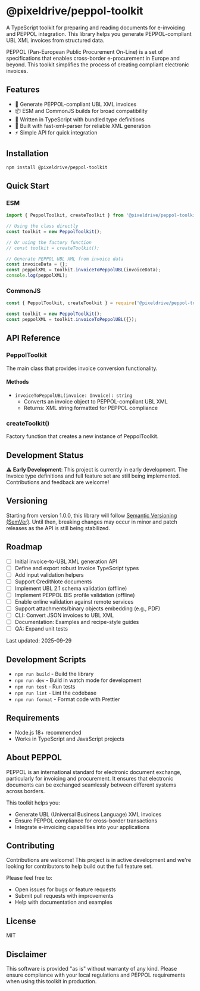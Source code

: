 # @pixeldrive/peppol-toolkit

A TypeScript toolkit for preparing and reading documents for e-invoicing and PEPPOL integration. This library helps you generate PEPPOL-compliant UBL XML invoices from structured data.

PEPPOL (Pan-European Public Procurement On-Line) is a set of specifications that enables cross-border e-procurement in Europe and beyond. This toolkit simplifies the process of creating compliant electronic invoices.

## Features

- 🚀 Generate PEPPOL-compliant UBL XML invoices
- 📦 ESM and CommonJS builds for broad compatibility
- 🔷 Written in TypeScript with bundled type definitions
- 🧪 Built with fast-xml-parser for reliable XML generation
- ⚡ Simple API for quick integration

## Installation

```bash
npm install @pixeldrive/peppol-toolkit
```

## Quick Start

### ESM

```typescript
import { PeppolToolkit, createToolkit } from '@pixeldrive/peppol-toolkit';

// Using the class directly
const toolkit = new PeppolToolkit();

// Or using the factory function
// const toolkit = createToolkit();

// Generate PEPPOL UBL XML from invoice data
const invoiceData = {};
const peppolXML = toolkit.invoiceToPeppolUBL(invoiceData);
console.log(peppolXML);
```

### CommonJS

```javascript
const { PeppolToolkit, createToolkit } = require('@pixeldrive/peppol-toolkit');

const toolkit = new PeppolToolkit();
const peppolXML = toolkit.invoiceToPeppolUBL({});
```

## API Reference

### PeppolToolkit

The main class that provides invoice conversion functionality.

#### Methods

- `invoiceToPeppolUBL(invoice: Invoice): string`
    - Converts an invoice object to PEPPOL-compliant UBL XML
    - Returns: XML string formatted for PEPPOL compliance

### createToolkit()

Factory function that creates a new instance of PeppolToolkit.

## Development Status

⚠️ **Early Development**: This project is currently in early development. The Invoice type definitions and full feature set are still being implemented. Contributions and feedback are welcome!

## Versioning

Starting from version 1.0.0, this library will follow [Semantic Versioning (SemVer)](https://semver.org/). Until then, breaking changes may occur in minor and patch releases as the API is still being stabilized.

## Roadmap

- [ ] Initial invoice-to-UBL XML generation API
- [ ] Define and export robust Invoice TypeScript types
- [ ] Add input validation helpers
- [ ] Support CreditNote documents
- [ ] Implement UBL 2.1 schema validation (offline)
- [ ] Implement PEPPOL BIS profile validation (offline)
- [ ] Enable online validation against remote services
- [ ] Support attachments/binary objects embedding (e.g., PDF)
- [ ] CLI: Convert JSON invoices to UBL XML
- [ ] Documentation: Examples and recipe-style guides
- [ ] QA: Expand unit tests

Last updated: 2025-09-29

## Development Scripts

- `npm run build` - Build the library
- `npm run dev` - Build in watch mode for development
- `npm run test` - Run tests
- `npm run lint` - Lint the codebase
- `npm run format` - Format code with Prettier

## Requirements

- Node.js 18+ recommended
- Works in TypeScript and JavaScript projects

## About PEPPOL

PEPPOL is an international standard for electronic document exchange, particularly for invoicing and procurement. It ensures that electronic documents can be exchanged seamlessly between different systems across borders.

This toolkit helps you:

- Generate UBL (Universal Business Language) XML invoices
- Ensure PEPPOL compliance for cross-border transactions
- Integrate e-invoicing capabilities into your applications

## Contributing

Contributions are welcome! This project is in active development and we're looking for contributors to help build out the full feature set.

Please feel free to:

- Open issues for bugs or feature requests
- Submit pull requests with improvements
- Help with documentation and examples

## License

MIT

## Disclaimer

This software is provided "as is" without warranty of any kind. Please ensure compliance with your local regulations and PEPPOL requirements when using this toolkit in production.
